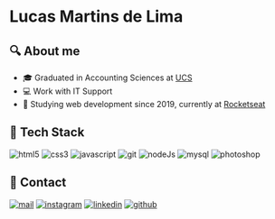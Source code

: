 <h1>
  Lucas Martins de Lima
</h1>

## 🔍️ About me

- 🎓 Graduated in Accounting Sciences at [UCS](https://www.ucs.br/site/)
- 💻 Work with IT Support
- 📝 Studying web development since 2019, currently at [Rocketseat](https://www.rocketseat.com.br/)

## 🚀 Tech Stack

![html5](https://img.shields.io/badge/Html5-05122A?style=flat&logo=html5)
![css3](https://img.shields.io/badge/Css3-05122A?style=flat&logo=css3)
![javascript](https://img.shields.io/badge/Javascript-05122A?style=flat&logo=javascript)
![git](https://img.shields.io/badge/Git-05122A?style=flat&logo=git)
![nodeJs](https://img.shields.io/badge/Nodejs-05122A?style=flat&logo=node.js)
![mysql](https://img.shields.io/badge/Mysql-05122A?style=flat&logo=mysql)
![photoshop](https://img.shields.io/badge/Photoshop-05122A?style=flat&logo=adobephotoshop)

## 🔗 Contact

[![mail](https://img.shields.io/badge/Gmail-05122A?style=flat&logo=gmail)](mailto:iamlucas.mlima@gmail.com)
[![instagram](https://img.shields.io/badge/-Instagram-05122A?style=flat&logo=instagram)](https://www.instagram.com/lsguish/)
[![linkedin](https://img.shields.io/badge/-Linkedin-05122A?style=flat&logo=linkedin)](https://www.linkedin.com/in/lucas-martins-lima/)
[![github](https://img.shields.io/badge/Github-05122A?style=flat&logo=github)](https://github.com/LSguish?tab=repositories)

